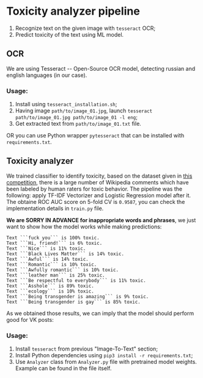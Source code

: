 # Toxicity analyzer pipeline
1. Recognize text on the given image with `tesseract` OCR;
2. Predict toxicity of the text using ML model. 

## OCR
We are using Tesseract -- Open-Source OCR model, detecting russian and english languages (in our case).
### Usage:
1. Install using `tesseract_installation.sh`;
2. Having image `path/to/image_01.jpg`, launch `tesseract path/to/image_01.jpg path/to/image_01 -l eng`;
3. Get extracted text from `path/to/image_01.txt` file.  

OR you can use Python wrapper `pytesseract` that can be installed with `requirements.txt`.

## Toxicity analyzer
We trained classifier to identify toxicity, based on the dataset given in [this competition](https://www.kaggle.com/c/jigsaw-toxic-comment-classification-challenge), there is a large number of Wikipedia comments which have been labeled by human raters for toxic behavior. The pipeline was the following: apply TF-IDF Vectorizer and Logistic Regression model after it. The obtaine ROC AUC score on 5-fold CV is `0.9587`, you can check the implementation details in `train.py` file.

<b>We are SORRY IN ADVANCE for inappropriate words and phrases</b>, we just want to show how the model works while making predictions:
```
Text ```fuck you``` is 100% toxic.
Text ```Hi, friend!``` is 6% toxic.
Text ```Nice``` is 11% toxic.
Text ```Black Lives Matter``` is 14% toxic.
Text ```Awful``` is 14% toxic.
Text ```Romantic``` is 10% toxic.
Text ```Awfully romantic``` is 10% toxic.
Text ```leather man``` is 25% toxic.
Text ```Be respectful to everybody``` is 11% toxic.
Text ```Asshole``` is 89% toxic.
Text ```ecology``` is 10% toxic.
Text ```Being transgender is amazing``` is 9% toxic.
Text ```Being transgender is gay``` is 85% toxic.
```
As we obtained those results, we can imply that the model should perform good for VK posts:

### Usage:
1. Install `tesseract` from previous "Image-To-Text" section;
2. Install Python dependencies using `pip3 install -r requirements.txt`;
3. Use `Analyzer` class from `Analyzer.py` file with pretrained model weights.  
Example can be found in the file itself.